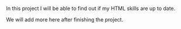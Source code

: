 In this project I will be able to find out if my HTML skills are up to date. 

We will add more here after finishing the project.